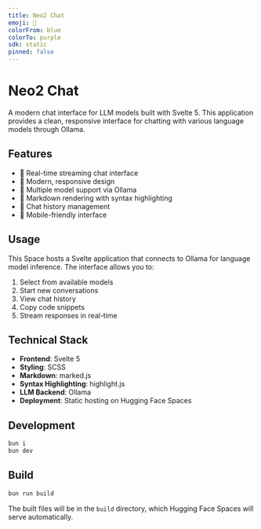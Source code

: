```yaml
---
title: Neo2 Chat
emoji: 🤖
colorFrom: blue
colorTo: purple
sdk: static
pinned: false
---
```


# Neo2 Chat

A modern chat interface for LLM models built with Svelte 5. This application provides a clean, responsive interface for chatting with various language models through Ollama.

## Features

- 💬 Real-time streaming chat interface
- 🎨 Modern, responsive design
- 🔄 Multiple model support via Ollama
- 📝 Markdown rendering with syntax highlighting
- 💾 Chat history management
- 📱 Mobile-friendly interface

## Usage

This Space hosts a Svelte application that connects to Ollama for language model inference. The interface allows you to:

1. Select from available models
2. Start new conversations
3. View chat history
4. Copy code snippets
5. Stream responses in real-time

## Technical Stack

- **Frontend**: Svelte 5
- **Styling**: SCSS
- **Markdown**: marked.js
- **Syntax Highlighting**: highlight.js
- **LLM Backend**: Ollama
- **Deployment**: Static hosting on Hugging Face Spaces

## Development

```bash
bun i
bun dev
```

## Build

```bash
bun run build
```

The built files will be in the `build` directory, which Hugging Face Spaces will serve automatically.
